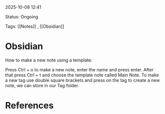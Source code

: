 2025-10-08 12:41

Status: Ongoing

Tags: [[Notes]] , [[Obsidian]]

# Obsidian


How to make a new note using a template:

Press Ctrl + o to make a new note, enter the name and press enter.
After that press Ctrl + t and choose the template note called Main Note.
To make a new tag use double square brackets and press on the tag to create a new note, we can store in our Tag folder.
















# References
